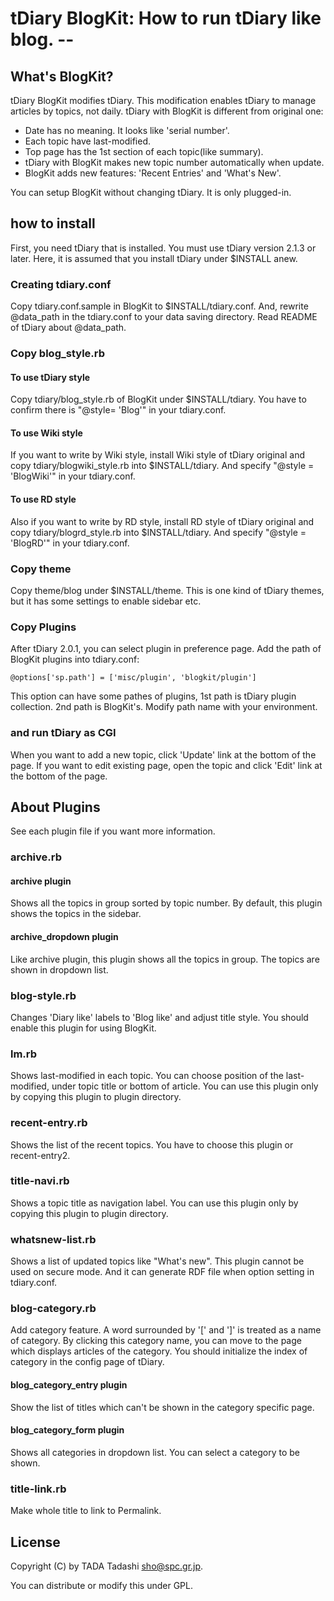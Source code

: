 # tDiary BlogKit: How to run tDiary like blog. --

## What's BlogKit?

tDiary BlogKit modifies tDiary. This modification enables tDiary to manage articles by topics, not daily. tDiary with BlogKit is different from original one:

 * Date has no meaning. It looks like 'serial number'.
 * Each topic have last-modified.
 * Top page has the 1st section of each topic(like summary).
 * tDiary with BlogKit makes new topic number automatically when update.
 * BlogKit adds new features: 'Recent Entries' and 'What's New'.

You can setup BlogKit without changing tDiary. It is only plugged-in.

## how to install

First, you need tDiary that is installed. You must use tDiary version 2.1.3 or later. Here, it is assumed that you install tDiary under $INSTALL anew. 

### Creating tdiary.conf

Copy tdiary.conf.sample in BlogKit to $INSTALL/tdiary.conf. And, rewrite @data\_path in the tdiary.conf to your data saving directory. Read README of tDiary about @data_path. 

### Copy blog_style.rb

#### To use tDiary style

Copy tdiary/blog_style.rb of BlogKit under $INSTALL/tdiary. You have to confirm there is "@style= 'Blog'" in your tdiary.conf.

#### To use Wiki style

If you want to write by Wiki style, install Wiki style of tDiary original and copy tdiary/blogwiki_style.rb into $INSTALL/tdiary. And specify "@style = 'BlogWiki'" in your tdiary.conf.

#### To use RD style

Also if you want to write by RD style, install RD style of tDiary original and copy tdiary/blogrd_style.rb into $INSTALL/tdiary. And specify "@style = 'BlogRD'" in your tdiary.conf.

### Copy theme

Copy theme/blog under $INSTALL/theme. This is one kind of tDiary themes, but it has some settings to enable sidebar etc.

### Copy Plugins

After tDiary 2.0.1, you can select plugin in preference page. Add the path of BlogKit plugins into tdiary.conf:

    @options['sp.path'] = ['misc/plugin', 'blogkit/plugin']

This option can have some pathes of plugins, 1st path is tDiary plugin collection. 2nd path is BlogKit's. Modify path name with your environment.

### and run tDiary as CGI

When you want to add a new topic, click 'Update' link at the bottom of the page. If you want to edit existing page, open the topic and click 'Edit' link at the bottom of the page.

## About Plugins

See each plugin file if you want more information.

### archive.rb

#### archive plugin

Shows all the topics in group sorted by topic number. By default, this plugin shows the topics in the sidebar.

#### archive\_dropdown plugin

Like archive plugin, this plugin shows all the topics in group. The topics are shown in dropdown list.

### blog-style.rb

Changes 'Diary like' labels to 'Blog like' and adjust title style. You should enable this plugin for using BlogKit.

### lm.rb

Shows last-modified in each topic. You can choose position of the last-modified, under topic title or bottom of article. You can use this plugin only by copying this plugin to plugin directory.

### recent-entry.rb

Shows the list of the recent topics. You have to choose this plugin or recent-entry2.

### title-navi.rb

Shows a topic title as navigation label. You can use this plugin only by copying this plugin to plugin directory.

### whatsnew-list.rb

Shows a list of updated topics like "What's new". This plugin cannot be used on secure mode. And it can generate RDF file when option setting in tdiary.conf.

### blog-category.rb

Add category feature.  A word surrounded by '[' and ']' is treated as a name of category.  By clicking this category name, you can move to the page which displays articles of the category. You should initialize the index of category in the config page of tDiary.

#### blog\_category\_entry plugin

Show the list of titles which can't be shown in the category specific page.

#### blog\_category\_form plugin

Shows all categories in dropdown list.  You can select a category to be shown.

### title-link.rb

Make whole title to link to Permalink.

## License

Copyright (C) by TADA Tadashi <sho@spc.gr.jp>.

You can distribute or modify this under GPL.
